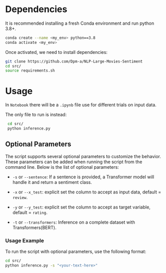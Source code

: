 # Dependencies

It is recommended installing a fresh Conda environment and run python 3.8+.

```bash
conda create --name <my_env> python==3.8
conda activate <my_env>
```

Once activated, we need to install dependencies:

```bash
git clone https://github.com/Dpm-a/NLP-Large-Movies-Sentiment
cd src/
source requirements.sh
```

# Usage

In `Notebook` there will be a `.ipynb` file use for different trials on input data.

The only file to run is instead:

```bash
 cd src/
 python inference.py
```

## Optional Parameters

The script supports several optional parameters to customize the behavior. These parameters can be added when running the script from the command line. Below is the list of optional parameters:

- `-s` or `--sentence`: If a sentence is provided, a Transformer model will handle it and return a sentiment class.

- `-x` or `--x_test`: explicit set the column to accept as input data, default = `review`.

- `-y` or `--y_test`: explicit set the column to accept as target variable, default = `rating`.

- `-t` or `--transformers`: Inference on a complete dataset with Transformers(BERT).

### Usage Example

To run the script with optional parameters, use the following format:

```bash
cd src/
python inference.py -s "<your-text-here>"
```
